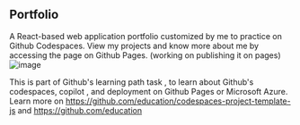 ## Portfolio 

A React-based web application portfolio  customized by me to practice on Github Codespaces.
View my projects and know more about me by accessing the page on Github Pages. (working on publishing it on pages)
![image](https://github.com/GayathriPCh/Portfolio_tem/assets/132088009/b2a76c6a-05ef-4aef-9033-4a5257a255eb)

This is part of Github's learning path task , to learn about Github's codespaces, copilot , and deployment on Github Pages or Microsoft Azure. Learn more on https://github.com/education/codespaces-project-template-js
and https://github.com/education
